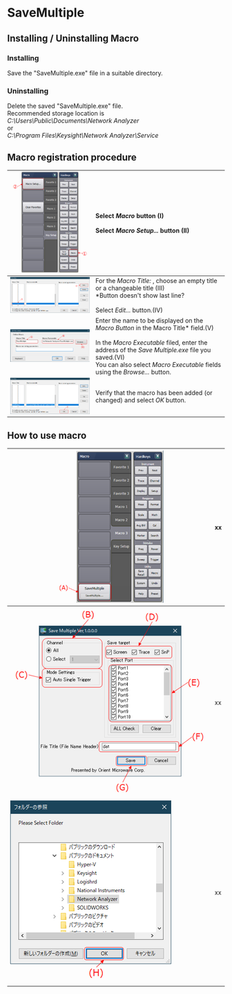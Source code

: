 # SaveMultiple
## Installing / Uninstalling Macro
### Installing
Save the "SaveMultiple.exe" file in a suitable directory.

### Uninstalling
Delete the saved "SaveMultiple.exe" file.  
Recommended storage location is  
*C:\Users\Public\Documents\Network Analyzer*  
or  
*C:\Program Files\Keysight\Network Analyzer\Service*
## Macro registration procedure
<img src="https://github.com/mw-eng/SaveMultiple/blob/master/assets/MacroRegistration_1.png?raw=true" width="250px">|Select *Macro* button (I)<br><br>Select *Macro Setup...* button (II)
---|:--
<img src="https://github.com/mw-eng/SaveMultiple/blob/master/assets/MacroRegistration_2.png?raw=true" width="450px">|For the *Macro Title:* , choose an empty title or a changeable title (III)<br>*Button doesn't show last line?<br><br>Select *Edit...* button.(IV)
<img src="https://github.com/mw-eng/SaveMultiple/blob/master/assets/MacroRegistration_3.png?raw=true" width="450px">|Enter the name to be displayed on the *Macro Button* in the Macro Title* field.(V)<br><br>In the *Macro Executable* filed, enter the address of the *Save Multiple.exe* file you saved.(VI)<br>You can also select *Macro Executable* fields using the *Browse...* button.
<img src="https://github.com/mw-eng/SaveMultiple/blob/master/assets/MacroRegistration_4.png?raw=true" width="450px">|Verify that the macro has been added (or changed) and select *OK* button.

## How to use macro
<img src="https://github.com/mw-eng/SaveMultiple/blob/master/assets/MacroUse_1.png?raw=true" width="250px">|xx
---|:--
![MacroUse_2](https://github.com/mw-eng/SaveMultiple/blob/master/assets/MacroUse_2.png?raw=true)|xx
![MacroUse_3](https://github.com/mw-eng/SaveMultiple/blob/master/assets/MacroUse_3.png?raw=true)|xx
